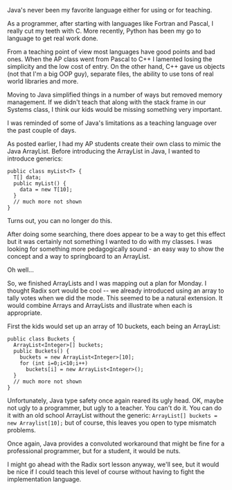 <!--
.. title: Teaching Languages
.. slug: 2013-11-23-teaching-languages.md
.. date: 2013-11-23
.. tags: 
.. type: text
-->


Java's never been my favorite language either for using or for
teaching.

As a programmer, after starting with languages like Fortran
and Pascal, I really cut my teeth with C. More recently, Python has
been my go to language to get real work done. 

From a teaching point of view most languages have good points
and bad ones. When the AP class went from Pascal to C++ I lamented
losing the simplicity and the low cost of entry. On the other hand,
C++ gave us objects (not that I'm a big OOP guy), separate files, the
ability to use tons of real world libraries and more.

Moving to Java simplified things in a number of ways but removed
memory management. If we didn't teach that along with the stack frame
in our Systems class, I think our kids would be missing something very
important.


I was reminded of some of Java's limitations as a teaching language over the past couple of days.

As posted earlier, I had my AP students create their own class to
mimic the Java ArrayList. Before introducing the ArrayList in Java, I
wanted to introduce generics:


    public class myList<T> {
      T[] data;
      public myList() {
        data = new T[10];
      }
      // much more not shown 
    }


Turns out, you can no longer do this.

After doing some searching, there does appear to be a way to get this
effect but it was certainly not something I wanted to do with my
classes. I was looking for something more pedagogically sound - an
easy way to show the concept and a way to springboard to an ArrayList.

Oh well...

So, we finished ArrayLists and I was mapping out a plan for Monday. I
thought Radix sort would be cool -- we already introduced using an
array to tally votes when we did the mode. This seemed to be a natural
extension. It would combine Arrays and ArrayLists and illustrate when each is appropriate.

First the kids would set up an array of 10 buckets, each being an ArrayList:

    public class Buckets {
      ArrayList<Integer>[] buckets;
      public Buckets() {
        buckets = new ArrayList<Integer>[10];
		for (int i=0;i<10;i++)
		  buckets[i] = new ArrayList<Integer>();
      }
      // much more not shown 
    }

Unfortunately, Java type safety once again reared its ugly head. OK,
maybe not ugly to a programmer, but ugly to a teacher. You can't do
it. You can do it with an old school ArrayList without the generic:
```ArrayList[] buckets = new Arraylist[10];``` but of course, this
leaves you open to type mismatch problems.

Once again, Java provides a convoluted workaround that might be fine
for a professional programmer, but for a student, it would be nuts.

I might go ahead with the Radix sort lesson anyway, we'll see, but it
would be nice if I could teach this level of course without having to
fight the implementation language.
